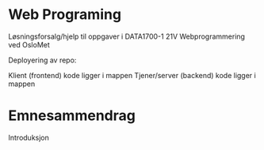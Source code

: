 # Web Programing
Løsningsforsalg/hjelp til oppgaver i DATA1700-1 21V Webprogrammering ved OsloMet

Deployering av repo: 

Klient (frontend) kode ligger i mappen
Tjener/server (backend) kode ligger i mappen 


# Emnesammendrag


Introduksjon
